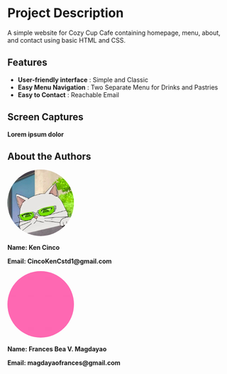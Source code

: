 # Project Description
A simple website for Cozy Cup Cafe containing homepage, menu, about, and contact using basic HTML and CSS.

## Features
- __User-friendly interface__ : Simple and Classic
- __Easy Menu Navigation__ : Two Separate Menu for Drinks and Pastries
- __Easy to Contact__ : Reachable Email

## Screen Captures
__Lorem ipsum dolor__

## About the Authors
<img src="https://github.com/Kenjicci/cozycup-cafe/blob/main/img/Kenjicci.jpg" 
     width="150" 
     style="border-radius: 50%;" 
     alt="Kenjicci Photo">

__Name: Ken Cinco__

__Email: CincoKenCstd1@gmail.com__


<img src="https://github.com/Kenjicci/cozycup-cafe/blob/main/img/ampalayaa.jpg" 
     width="150" 
     style="border-radius: 50%;" 
     alt="ampalayaa Photo">

__Name: Frances Bea V. Magdayao__

__Email: magdayaofrances@gmail.com__





